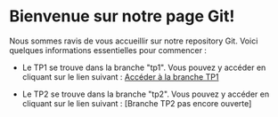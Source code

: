# Bienvenue sur notre page Git!

Nous sommes ravis de vous accueillir sur notre repository Git. Voici quelques informations essentielles pour commencer :

- Le TP1 se trouve dans la branche "tp1". Vous pouvez y accéder en cliquant sur le lien suivant : [Accéder à la branche TP1](https://github.com/layron612/TP_Vagrant/tree/TP_1)

- Le TP2 se trouve dans la branche "tp2". Vous pouvez y accéder en cliquant sur le lien suivant : [Branche TP2 pas encore ouverte]
